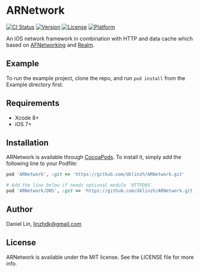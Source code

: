 # ARNetwork

[![CI Status](http://img.shields.io/travis/dklinzh/ARNetwork.svg?style=flat)](https://travis-ci.org/dklinzh/ARNetwork)
[![Version](https://img.shields.io/cocoapods/v/ARNetwork.svg?style=flat)](http://cocoapods.org/pods/ARNetwork)
[![License](https://img.shields.io/cocoapods/l/ARNetwork.svg?style=flat)](http://cocoapods.org/pods/ARNetwork)
[![Platform](https://img.shields.io/cocoapods/p/ARNetwork.svg?style=flat)](http://cocoapods.org/pods/ARNetwork)

An iOS network framework in combination with HTTP and data cache which based on [AFNetworking](https://github.com/AFNetworking/AFNetworking) and [Realm](https://github.com/realm/realm-cocoa).

## Example

To run the example project, clone the repo, and run `pod install` from the Example directory first.

## Requirements

* Xcode 8+
* iOS 7+

## Installation

ARNetwork is available through [CocoaPods](http://cocoapods.org). To install
it, simply add the following line to your Podfile:

```ruby
pod 'ARNetwork', :git => 'https://github.com/dklinzh/ARNetwork.git'

# Add the line below if needs optional module `HTTPDNS`
pod 'ARNetwork/DNS', :git => 'https://github.com/dklinzh/ARNetwork.git'
```

## Author

Daniel Lin, linzhdk@gmail.com

## License

ARNetwork is available under the MIT license. See the LICENSE file for more info.
